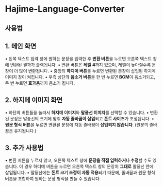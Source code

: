 ﻿# Hajime-Language-Converter

## 사용법

## 1. 메인 화면
• 왼쪽 텍스트 입력 창에 원하는 문장을 입력한 후 **변환 버튼**을 누르면 오른쪽 텍스트 창에 변환된 결과가 출력됩니다.
• 변환 버튼은 **레벨 4**까지 있으며, 레벨이 높아질수록 문장이 더 많이 변환됩니다.
• 중앙의 **하디몌 버튼**을 누르면 변환된 문장이 삽입된 하지메 이미지 창이 켜집니다.
• 우측 상단의 **음소거 버튼**을 한 번 누르면 **BGM**이 음소거되고, 두 번 누르면 **효과음**까지 음소거 됩니다.

## 2. 하지메 이미지 화면
• 하단의 버튼들을 눌러서 **하지메 이미지**와 **말풍선 이미지**를 선택할 수 있습니다.
• 변환된 문장은 말풍선의 크기에 맞춰 **자동 줄바꿈이 삽입**되고 **폰트 사이즈**가 조정됩니다.
• **원문 형식 버튼**을 누르면 변환된 문장에 자동 줄바꿈이 **삽입되지 않습니다**. (원문의 줄바꿈은 유지됩니다.)

## 3. 추가 사용법
• 변환 버튼을 누르지 않고, 오른쪽 텍스트 창에 **문장을 직접 입력하거나 수정**할 수도 있습니다. 이 경우 하디몌 버튼을 누르면 오른쪽 텍스트 창의 문장이 **그대로** 말풍선 안에 삽입됩니다.
• 말풍선에는 **폰트 크기 조정이 자동 적용**되기 때문에, 줄바꿈과 원문 형식 버튼을 조합하여 원하는 문장 형식을 만들 수 있습니다.
